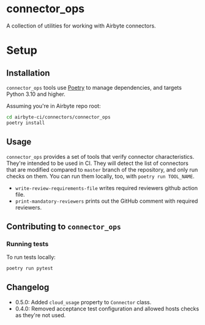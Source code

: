 # connector_ops

A collection of utilities for working with Airbyte connectors.

# Setup

## Installation

`connector_ops` tools use [Poetry](https://github.com/python-poetry/poetry) to manage dependencies,
and targets Python 3.10 and higher.

Assuming you're in Airbyte repo root:

```bash
cd airbyte-ci/connectors/connector_ops
poetry install
```

## Usage

`connector_ops` provides a set of tools that verify connector characteristics. They're intended to
be used in CI. They will detect the list of connectors that are modified compared to `master` branch
of the repository, and only run checks on them. You can run them locally, too, with
`poetry run TOOL_NAME`.

- `write-review-requirements-file` writes required reviewers github action file.
- `print-mandatory-reviewers` prints out the GitHub comment with required reviewers.

## Contributing to `connector_ops`

### Running tests

To run tests locally:

```bash
poetry run pytest
```

## Changelog
- 0.5.0: Added `cloud_usage` property to `Connector` class.
- 0.4.0: Removed acceptance test configuration and allowed hosts checks as they're not used.
